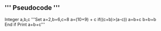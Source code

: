 ''' Pseudocode
'''
---- 
Integer a,b,c
'''Set a=2,b=6,c=8
a=(10+9) + c
if((c+b)>(a-c))
    a=b+c
    b=b+b
End if
Print a+b+c'''
